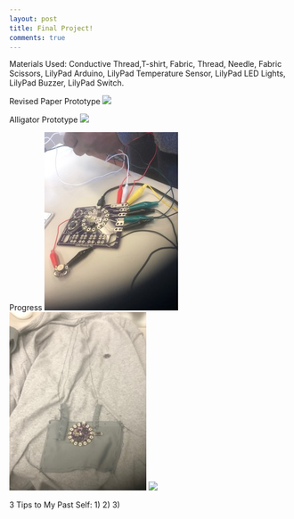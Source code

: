 ```yaml
---
layout: post 
title: Final Project!
comments: true
---
```


Materials Used: Conductive Thread,T-shirt, Fabric, Thread, Needle, Fabric Scissors, LilyPad Arduino, LilyPad Temperature Sensor, LilyPad LED Lights, LilyPad Buzzer, LilyPad Switch.

Revised Paper Prototype
![](/img/.png)


Alligator Prototype
![](/img/AllPrototype.png)


Progress
![](/img/Progress1.jpg)
![](/img/Progress2.jpg)
![](/img/.jpg)

3 Tips to My Past Self:
1)
2)
3)

